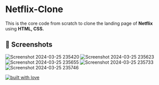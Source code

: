 # Netflix-Clone
This is the core code from scratch to clone the landing page of **Netflix** using **HTML, CSS.**

## 📸 Screenshots
![Screenshot 2024-03-25 235420](https://github.com/adityarahul10/Netflix-clone-html-css/assets/155125420/d593a2c5-b035-4b90-8455-511cbe477a3a)
![Screenshot 2024-03-25 235623](https://github.com/adityarahul10/Netflix-clone-html-css/assets/155125420/777cf472-4283-4171-b3d5-afcfcf57b22b)
![Screenshot 2024-03-25 235655](https://github.com/adityarahul10/Netflix-clone-html-css/assets/155125420/187b98f4-d128-4415-b370-85eabf98d8a4)
![Screenshot 2024-03-25 235733](https://github.com/adityarahul10/Netflix-clone-html-css/assets/155125420/5cb9effc-3e1c-4416-9704-ed6a8ff39464)
![Screenshot 2024-03-25 235746](https://github.com/adityarahul10/Netflix-clone-html-css/assets/155125420/c92b644a-9043-4b23-8c34-b311d9716c8f)



<p align="center">

[![built with love](https://forthebadge.com/images/badges/built-with-love.svg)](https://github.com/Susmita-Dey/Netflix-Clone)

</p>
